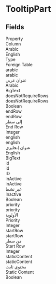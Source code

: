
<div class='tableName'>


# TooltipPart
</div>


<ContentFilter/>

<div class='searchable'>

## Fields

<div class="nama-table">
<div class="row header-row">
<div class="cell">Property</div>
<div class="cell">Column</div>
<div class="cell">Arabic</div>
<div class="cell">English</div>
<div class="cell">Type</div>
<div class="cell">Foreign Table</div>
</div><div class="row searchable" id="arabic">
<div class="cell" data-label="Property">arabic</div>
<div class="cell" data-label="Column">arabic</div>
<div class="cell" data-label="Arabic">عنوان عربي</div>
<div class="cell" data-label="English">Arabic</div>
<div class="cell" data-label="Type">BigText</div>

</div>

<div class="row searchable" id="doesNotRequireRows">
<div class="cell" data-label="Property">doesNotRequireRows</div>
<div class="cell" data-label="Column">doesNotRequireRows</div>
<div class="cell" data-label="Arabic"></div>
<div class="cell" data-label="English"></div>
<div class="cell" data-label="Type">Boolean</div>

</div>

<div class="row searchable" id="endRow">
<div class="cell" data-label="Property">endRow</div>
<div class="cell" data-label="Column">endRow</div>
<div class="cell" data-label="Arabic">إلى سطر</div>
<div class="cell" data-label="English">End Row</div>
<div class="cell" data-label="Type">Integer</div>

</div>

<div class="row searchable" id="english">
<div class="cell" data-label="Property">english</div>
<div class="cell" data-label="Column">english</div>
<div class="cell" data-label="Arabic">عنوان إنجليزي</div>
<div class="cell" data-label="English">English</div>
<div class="cell" data-label="Type">BigText</div>

</div>

<div class="row searchable" id="id">
<div class="cell" data-label="Property">id</div>
<div class="cell" data-label="Column">id</div>
<div class="cell" data-label="Arabic"></div>
<div class="cell" data-label="English"></div>
<div class="cell" data-label="Type">ID</div>

</div>

<div class="row searchable" id="inActive">
<div class="cell" data-label="Property">inActive</div>
<div class="cell" data-label="Column">inActive</div>
<div class="cell" data-label="Arabic">غير نشط</div>
<div class="cell" data-label="English">Inactive</div>
<div class="cell" data-label="Type">Boolean</div>

</div>

<div class="row searchable" id="priority">
<div class="cell" data-label="Property">priority</div>
<div class="cell" data-label="Column">priority</div>
<div class="cell" data-label="Arabic">الأولوية</div>
<div class="cell" data-label="English">Priority</div>
<div class="cell" data-label="Type">Integer</div>

</div>

<div class="row searchable" id="startRow">
<div class="cell" data-label="Property">startRow</div>
<div class="cell" data-label="Column">startRow</div>
<div class="cell" data-label="Arabic">من سطر</div>
<div class="cell" data-label="English">Start Row</div>
<div class="cell" data-label="Type">Integer</div>

</div>

<div class="row searchable" id="staticContent">
<div class="cell" data-label="Property">staticContent</div>
<div class="cell" data-label="Column">staticContent</div>
<div class="cell" data-label="Arabic">محتوي ثابت</div>
<div class="cell" data-label="English">Static Content</div>
<div class="cell" data-label="Type">Boolean</div>

</div>


</div>
</div>

